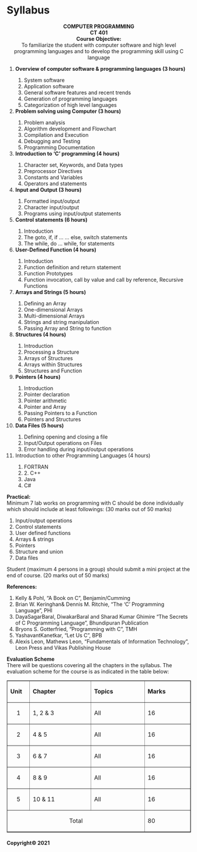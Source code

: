 <head> <meta charset="utf-8" /> <meta name="viewport" content="width=device-width, initial-scale=1"> <link rel="stylesheet" type="text/css" href="../../../css/jquery.mobile-1.4.5.min.css" /> <script src="../../../js/jquery-1.11.1.min.js"></script> <script src="../../../js/jquery.mobile-1.4.5.min.js"></script> </head><body> <div data-role="page" id="page" data-theme="b"> <div data-role="header"><h1>Syllabus</h1> <div data-role="content"><p align="center"><strong>COMPUTER PROGRAMMING <br> CT 401 </strong><br> <strong> Course Objective:</strong> <br> To familiarize the student with computer software and high level programming languages and to develop the programming skill using C language </p><ol> <li><strong>Overview of computer software & programming languages (3 hours) </strong></li> <ol> <li>System software </li> <li>Application software </li> <li>General software features and recent trends </li> <li>Generation of programming languages </li> <li>Categorization of high level languages </li> </ol> <li><strong>Problem solving using Computer (3 hours)</strong></li> <ol> <li>Problem analysis </li> <li>Algorithm development and Flowchart </li> <li>Compilation and Execution </li> <li>Debugging and Testing </li> <li>Programming Documentation </li> </ol> <li><strong>Introduction to &lsquo;C&rsquo; programming (4 hours)</strong></li> <ol> <li>Character set, Keywords, and Data types </li> <li>Preprocessor Directives </li> <li>Constants and Variables </li> <li>Operators and statements </li> </ol> <li><strong>Input and Output (3 hours) </strong></li> <ol> <li>Formatted input/output </li> <li>Character input/output </li> <li>Programs using input/output statements </li> </ol> <li><strong>Control statements (6 hours)</strong></li> <ol> <li>Introduction </li> <li>The goto, if, if … … else, switch statements</li> <li>The while, do … while, for statements</li> </ol> <li><strong>User-Defined Function (4 hours)</strong></li> <ol> <li>Introduction </li> <li>Function definition and return statement </li> <li>Function Prototypes </li> <li>Function invocation, call by value and call by reference, Recursive Functions </li> </ol> <li><strong>Arrays and Strings (5 hours) </strong></li> <ol> <li>Defining an Array </li> <li>One-dimensional Arrays </li> <li>Multi-dimensional Arrays </li> <li>Strings and string manipulation </li> <li>Passing Array and String to function </li> </ol> <li><strong>Structures (4 hours) </strong></li> <ol> <li>Introduction </li> <li>Processing a Structure </li> <li>Arrays of Structures </li> <li>Arrays within Structures </li> <li>Structures and Function </li> </ol> <li><strong>Pointers (4 hours) </strong></li> <ol> <li>Introduction </li> <li>Pointer declaration </li> <li>Pointer arithmetic </li> <li>Pointer and Array </li> <li>Passing Pointers to a Function </li> <li>Pointers and Structures </li> </ol> <li><strong>Data Files (5 hours) </strong></li> <ol> <li>Defining opening and closing a file </li> <li>Input/Output operations on Files </li> <li>Error handling during input/output operations </li> </ol> <li>Introduction to other Programming Languages (4 hours) </li> <ol> <li>FORTRAN </li> <li>2. C++ </li> <li>Java </li> <li>C# </li> </ol></ol><ol> </ol> <p><strong>Practical: </strong><br> Minimum 7 lab works on programming with C should be done individually which should include at least followings: (30 marks out of 50 marks) </p> <ol> <li>Input/output operations </li> <li>Control statements </li> <li>User defined functions </li> <li>Arrays & strings </li> <li>Pointers </li> <li>Structure and union </li> <li>Data files </li> </ol> <p>Student (maximum 4 persons in a group) should submit a mini project at the end of course. (20 marks out of 50 marks) </p> <p><strong>References:</strong> </p> <ol> <li>Kelly & Pohl, “A Book on C”, Benjamin/Cumming</li> <li>Brian W. Keringhan& Dennis M. Ritchie, “The &lsquo;C&rsquo; Programming Language”, PHI</li> <li>DayaSagarBaral, DiwakarBaral and Sharad Kumar Ghimire “The Secrets of C Programming Language”, Bhundipuran Publication</li> <li>Bryons S. Gotterfried, “Programming with C”, TMH</li> <li>YashavantKanetkar, “Let Us C”, BPB</li> <li>Alexis Leon, Mathews Leon, “Fundamentals of Information Technology”, Leon Press and Vikas Publishing House</li> </ol> <p><strong>Evaluation Scheme </strong><br>There will be questions covering all the chapters in the syllabus. The evaluation scheme for the course is as indicated in the table below: </p><table border="1" cellspacing="0" cellpadding="0"> <tr> <td width="54" valign="top"><p><strong>Unit</strong></p></td> <td width="222" valign="top"><p><strong>Chapter</strong></p></td> <td width="192" valign="top"><p><strong>Topics</strong></p></td> <td width="156" valign="top"><p><strong>Marks</strong></p></td> </tr> <tr> <td width="54" valign="top"><p align="center">1 </p></td> <td width="222" valign="top"><p>1, 2 & 3 </p></td> <td width="192" valign="top"><p>All </p></td> <td width="156" valign="top"><p>16 </p></td> </tr> <tr> <td width="54" valign="top"><p align="center">2 </p></td> <td width="222" valign="top"><p>4 & 5 </p></td> <td width="192" valign="top"><p>All </p></td> <td width="156" valign="top"><p>16 </p></td> </tr> <tr> <td width="54" valign="top"><p align="center">3 </p></td> <td width="222" valign="top"><p>6 & 7 </p></td> <td width="192" valign="top"><p>All </p></td> <td width="156" valign="top"><p>16 </p></td> </tr> <tr> <td width="54" valign="top"><p align="center">4 </p></td> <td width="222" valign="top"><p>8 & 9 </p></td> <td width="192" valign="top"><p>All </p></td> <td width="156" valign="top"><p>16 </p></td> </tr> <tr> <td width="54" valign="top"><p align="center">5 </p></td> <td width="222" valign="top"><p>10 & 11 </p></td> <td width="192" valign="top"><p>All </p></td> <td width="156" valign="top"><p>16 </p></td> </tr> <tr> <td width="468" colspan="3" valign="top"><p align="center">Total </p></td> <td width="156" valign="top"><p>80 </p></td> </tr> </table></div><div data-role="footer"> <h4>Copyright&copy; 2021</h4> </div></div>